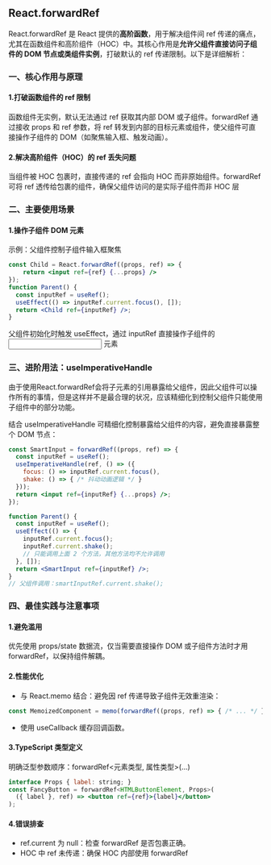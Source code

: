 ## React.forwardRef

React.forwardRef 是 React 提供的**高阶函数**，用于解决组件间 ref 传递的痛点，尤其在函数组件和高阶组件（HOC）中。其核心作用是**允许父组件直接访问子组件的 DOM 节点或类组件实例**，打破默认的 ref 传递限制。以下是详细解析：

### 一、核心作用与原理

#### 1.打破函数组件的 ref 限制

函数组件无实例，默认无法通过 ref 获取其内部 DOM 或子组件。forwardRef 通过接收 props 和 ref 参数，将 ref 转发到内部的目标元素或组件，使父组件可直接操作子组件的 DOM（如聚焦输入框、触发动画）。

#### 2.解决高阶组件（HOC）的 ref 丢失问题

当组件被 HOC 包裹时，直接传递的 ref 会指向 HOC 而非原始组件。forwardRef 可将 ref 透传给包裹的组件，确保父组件访问的是实际子组件而非 HOC 层

### 二、主要使用场景

#### 1.操作子组件 DOM 元素

示例：父组件控制子组件输入框聚焦

```jsx
const Child = React.forwardRef((props, ref) => {
	return <input ref={ref} {...props} />
});
function Parent() {
  const inputRef = useRef();
  useEffect(() => inputRef.current.focus(), []);
  return <Child ref={inputRef} />;
}
```

父组件初始化时触发 useEffect，通过 inputRef 直接操作子组件的 <input> 元素



### 三、进阶用法：useImperativeHandle

由于使用React.forwardRef会将子元素的引用暴露给父组件，因此父组件可以操作所有的事情，但是这样并不是最合理的状况，应该精细化到控制父组件只能使用子组件中的部分功能。

结合 useImperativeHandle 可精细化控制暴露给父组件的内容，避免直接暴露整个 DOM 节点：

```jsx
const SmartInput = forwardRef((props, ref) => {
  const inputRef = useRef();
  useImperativeHandle(ref, () => ({
    focus: () => inputRef.current.focus(),
    shake: () => { /* 抖动动画逻辑 */ }
  }));
  return <input ref={inputRef} {...props} />;
});

function Parent() {
  const inputRef = useRef();
  useEffect(() => {
    inputRef.current.focus();
    inputRef.current.shake();
    // 只能调用上面 2 个方法，其他方法均不允许调用
  }, []);
  return <SmartInput ref={inputRef} />;
}
// 父组件调用：smartInputRef.current.shake();
```

### 四、最佳实践与注意事项

#### 1.避免滥用

优先使用 props/state 数据流，仅当需要直接操作 DOM 或子组件方法时才用 forwardRef，以保持组件解耦。

#### 2.性能优化

- 与 React.memo 结合：避免因 ref 传递导致子组件无效重渲染：

```jsx
const MemoizedComponent = memo(forwardRef((props, ref) => { /* ... */ }));
```

- 使用 useCallback 缓存回调函数。

#### 3.TypeScript 类型定义

明确泛型参数顺序：forwardRef<元素类型, 属性类型>(...)

```jsx
interface Props { label: string; }
const FancyButton = forwardRef<HTMLButtonElement, Props>(
  ({ label }, ref) => <button ref={ref}>{label}</button>
);
```

#### 4.错误排查

- ref.current 为 null：检查 forwardRef 是否包裹正确。
- HOC 中 ref 未传递：确保 HOC 内部使用 forwardRef





























